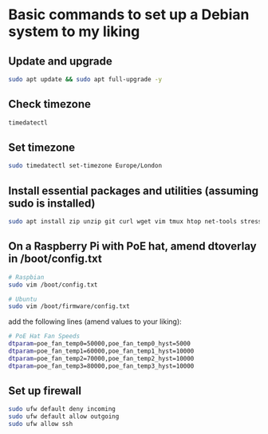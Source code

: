 # Basic commands to set up a Debian system to my liking
## Update and upgrade
```bash
sudo apt update && sudo apt full-upgrade -y
```
## Check timezone
```bash
timedatectl
```
## Set timezone
```bash
sudo timedatectl set-timezone Europe/London
```
## Install essential packages and utilities (assuming sudo is installed)
```bash
sudo apt install zip unzip git curl wget vim tmux htop net-tools stress python3 python3-pip php openvpn ufw sqlite3 -y
```
## On a Raspberry Pi with PoE hat, amend dtoverlay in /boot/config.txt
```bash
# Raspbian
sudo vim /boot/config.txt

# Ubuntu
sudo vim /boot/firmware/config.txt
```
add the following lines (amend values to your liking):
```bash
# PoE Hat Fan Speeds
dtparam=poe_fan_temp0=50000,poe_fan_temp0_hyst=5000
dtparam=poe_fan_temp1=60000,poe_fan_temp1_hyst=10000
dtparam=poe_fan_temp2=70000,poe_fan_temp2_hyst=10000
dtparam=poe_fan_temp3=80000,poe_fan_temp3_hyst=10000
```
## Set up firewall
```bash
sudo ufw default deny incoming
sudo ufw default allow outgoing
sudo ufw allow ssh
```